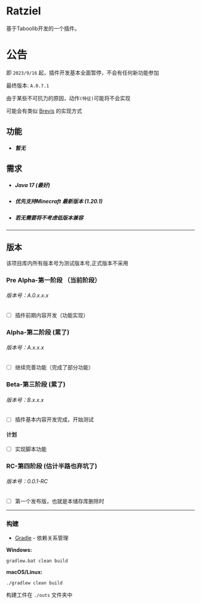 # Ratziel

基于Taboolib开发的一个插件。

# 公告

即 `2023/9/16` 起，插件开发基本全面暂停，不会有任何新功能参加

最终版本: `A.0.7.1`

由于某些不可抗力的原因，动作`(特征)`可能将不会实现

可能会有类似 [Brevis](https://brevis.trixey.cc/) 的实现方式

## 功能

- <h5>暂无</h5>

## 需求

- <h5>Java 17 (最好)</h5>

- <h5>优先支持Minecraft 最新版本 (1.20.1)</h5>

- <h5>若无需要将不考虑低版本兼容</h5>

***

## 版本

该项目库内所有版本号为测试版本号,正式版本不采用

### Pre Alpha-第一阶段 （当前阶段）

<h6>版本号：A.0.x.x.x</h6>

- [ ] 插件前期内容开发（功能实现）

### Alpha-第二阶段 (累了)

<h6>版本号：A.x.x.x</h6>

- [ ] 继续完善功能（完成了部分功能）

### Beta-第三阶段 (累了)

<h6>版本号：B.x.x.x</h6>

- [ ] 插件基本内容开发完成，开始测试

#### 计划

- [ ] 实现脚本功能

### RC-第四阶段 (估计半路也弃坑了)

<h6>版本号：0.0.1-RC</h6>

- [ ] 第一个发布版，也就是本储存库删除时

***

### 构建

* [Gradle](https://gradle.org/) - 依赖关系管理

**Windows:**

    gradlew.bat clean build

**macOS/Linux:**

    ./gradlew clean build

构建工件在 `./outs` 文件夹中
